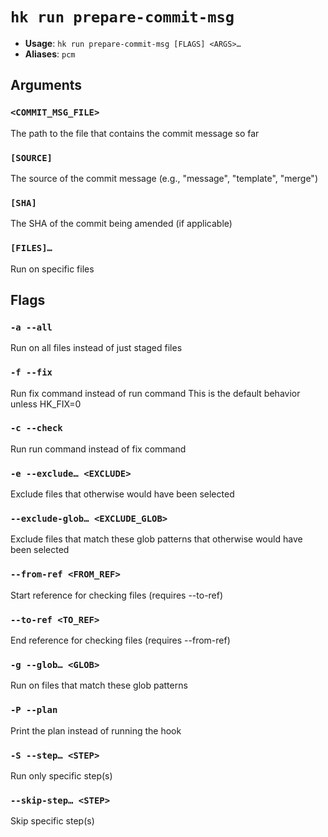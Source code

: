 # `hk run prepare-commit-msg`

- **Usage**: `hk run prepare-commit-msg [FLAGS] <ARGS>…`
- **Aliases**: `pcm`

## Arguments

### `<COMMIT_MSG_FILE>`

The path to the file that contains the commit message so far

### `[SOURCE]`

The source of the commit message (e.g., "message", "template", "merge")

### `[SHA]`

The SHA of the commit being amended (if applicable)

### `[FILES]…`

Run on specific files

## Flags

### `-a --all`

Run on all files instead of just staged files

### `-f --fix`

Run fix command instead of run command This is the default behavior unless HK_FIX=0

### `-c --check`

Run run command instead of fix command

### `-e --exclude… <EXCLUDE>`

Exclude files that otherwise would have been selected

### `--exclude-glob… <EXCLUDE_GLOB>`

Exclude files that match these glob patterns that otherwise would have been selected

### `--from-ref <FROM_REF>`

Start reference for checking files (requires --to-ref)

### `--to-ref <TO_REF>`

End reference for checking files (requires --from-ref)

### `-g --glob… <GLOB>`

Run on files that match these glob patterns

### `-P --plan`

Print the plan instead of running the hook

### `-S --step… <STEP>`

Run only specific step(s)

### `--skip-step… <STEP>`

Skip specific step(s)
